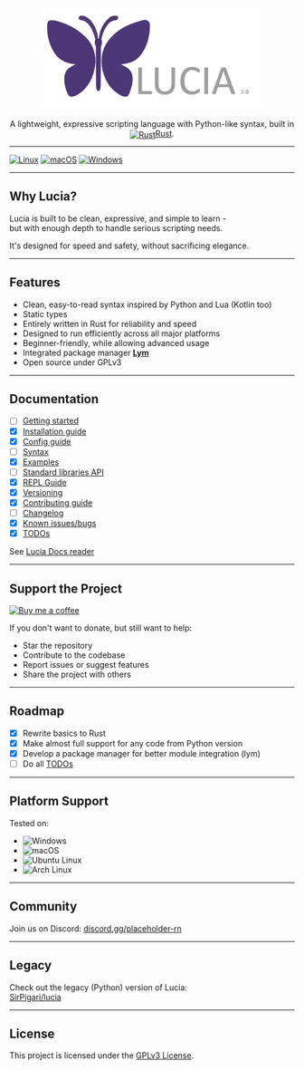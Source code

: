 <div align="center">
  <img src="src/env/assets/logo_lucia.png" alt="Lucia logo" style="height: 180px;">
  <p>A lightweight, expressive scripting language with Python-like syntax, built in <a href="https://www.rust-lang.org/"><img src="https://upload.wikimedia.org/wikipedia/commons/0/0f/Original_Ferris.svg" alt="Rust" style="height:1em; vertical-align: text-bottom; position: relative; top: 2px;"/>Rust</a>.</p>
</div>

---

[![Linux](https://github.com/SirPigari/lucia-rust/actions/workflows/test-linux.yml/badge.svg?branch=main)](https://github.com/SirPigari/lucia-rust/actions/workflows/test-linux.yml)
[![macOS](https://github.com/SirPigari/lucia-rust/actions/workflows/test-macos.yml/badge.svg?branch=main)](https://github.com/SirPigari/lucia-rust/actions/workflows/test-macos.yml)
[![Windows](https://github.com/SirPigari/lucia-rust/actions/workflows/test-windows.yml/badge.svg?branch=main)](https://github.com/SirPigari/lucia-rust/actions/workflows/test-windows.yml)

---

## Why Lucia?

Lucia is built to be clean, expressive, and simple to learn -  
but with enough depth to handle serious scripting needs.  

It's designed for speed and safety, without sacrificing elegance.

---

## Features

- Clean, easy-to-read syntax inspired by Python and Lua (Kotlin too)  
- Static types  
- Entirely written in Rust for reliability and speed  
- Designed to run efficiently across all major platforms  
- Beginner-friendly, while allowing advanced usage  
- Integrated package manager [**Lym**](https://github.com/SirPigari/lym)  
- Open source under GPLv3  

---

## Documentation

- [ ] [Getting started](src/env/Docs/getting-started.md)
- [x] [Installation guide](src/env/Docs/installation-guide.md)
- [x] [Config guide](src/env/Docs/config-guide.md)
- [ ] [Syntax](src/env/Docs/language-syntax.md)
- [x] [Examples](src/env/Docs/examples/)
- [ ] [Standard libraries API](src/env/Docs/standart-libs.md)
- [x] [REPL Guide](src/env/Docs/repl-guide.md)
- [x] [Versioning](src/env/Docs/versioning.md)
- [x] [Contributing guide](src/env/Docs/contributing.md)
- [ ] [Changelog](src/env/Docs/changelog.md)
- [x] [Known issues/bugs](src/env/Docs/known-issues.md)
- [x] [TODOs](src/env/Docs/todos.md)

See [Lucia Docs reader](https://sirpigari.github.io/lucia-apl/docs/reader)

---

## Support the Project

[![Buy me a coffee](https://img.shields.io/badge/Buy_Me_A_Coffee-Donate-pink?logo=buy-me-a-coffee&logoColor=pink)](https://coff.ee/sirpigari)

If you don't want to donate, but still want to help:

- Star the repository  
- Contribute to the codebase  
- Report issues or suggest features  
- Share the project with others

---

## Roadmap

- [x] Rewrite basics to Rust  
- [x] Make almost full support for any code from Python version  
- [x] Develop a package manager for better module integration (lym)  
- [ ] Do all [TODOs](src/env/Docs/todos.md)

---

## Platform Support

Tested on:

- ![Windows](https://img.shields.io/badge/Windows-Supported-blue?logo=windows&logoColor=white)  
- ![macOS](https://img.shields.io/badge/macOS-Supported-lightgrey?logo=apple)  
- ![Ubuntu Linux](https://img.shields.io/badge/Ubuntu_Linux-Supported-E95420?logo=ubuntu&logoColor=white)  
- ![Arch Linux](https://img.shields.io/badge/Arch_Linux-Supported-1793D1?logo=arch-linux&logoColor=white)  

---

## Community

Join us on Discord: [discord.gg/placeholder-rn](https://discord.gg/placeholder-rn)

---

## Legacy

Check out the legacy (Python) version of Lucia:  
[SirPigari/lucia](https://github.com/SirPigari/lucia)

---

## License

This project is licensed under the [GPLv3 License](LICENSE).
